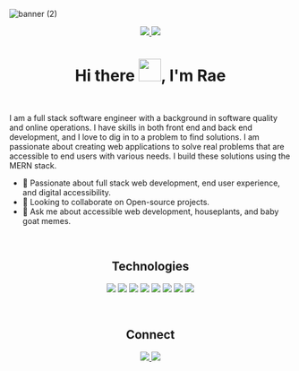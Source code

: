 ![banner (2)](https://user-images.githubusercontent.com/11688089/169422561-1de8503b-09b3-4f81-9826-ce5556d2a3a9.png)

<p align="center">
  <a href="https://raeintech.netlify.app/" target="_blank">
    <img src="https://img.shields.io/static/v1?label=|&message=WEBSITE&color=23555f&style=plastic&logo=react&logo-color=white"/>
  <a href="https://twitter.com/RaeInTech" target="_blank">
    <img src="https://img.shields.io/static/v1?label=|&message=TWITTER&color=cdf998&style=plastic&logo=twitter&logo-color=white"/>
  </a>
</p>

<h1 align="center">Hi there <img src="https://github.com/sudnyeshtalekar/sudnyeshtalekar/blob/master/Assets/Hi.gif" width="40px">, I'm Rae</h1>

<br>

<p>I am a full stack software engineer with a background in software quality and online operations. I have skills in both front end and back end development, and I love to dig in to a problem to find solutions. I am passionate about creating web applications to solve real problems that are accessible to end users with various needs. I build these solutions using the MERN stack.</p> 

  - 🌱 Passionate about full stack web development, end user experience, and digital accessibility. 
  - 👯 Looking to collaborate on Open-source projects.
  - 💬 Ask me about accessible web development, houseplants, and baby goat memes.
  
  <br>

<h2 align="center">Technologies</h2>

<p align="center">
    <img src="https://img.shields.io/static/v1?label=|&message=HTML5&color=23555f&style=plastic&logo=html5"/>
    <img src="https://img.shields.io/static/v1?label=|&message=CSS3&color=285f65&style=plastic&logo=css3"/>
    <img src="https://img.shields.io/static/v1?label=|&message=BOOTSTRAP&color=316c5e&style=plastic&logo=bootstrap"/>
    <img src="https://img.shields.io/static/v1?label=|&message=JAVASCRIPT&color=3c7f5d&style=plastic&logo=javascript"/>
    <img src="https://img.shields.io/static/v1?label=|&message=REACT.JS&color=4a935c&style=plastic&logo=react"/>
    <img src="https://img.shields.io/static/v1?label=|&message=MONGO-DB&color=cdd148&style=plastic&logo=mongodb"/>
    <img src="https://img.shields.io/static/v1?label=|&message=EXPRESS&color=bbb111&style=plastic&logo=express"/>
    <img src="https://img.shields.io/static/v1?label=|&message=GIT&color=cbb148&style=plastic&logo=git"/>
</p>

<br>

<h2 align="center">Connect</h2>


<p align="center">
  <a href="https://raeintech.netlify.app/" target="_blank">
    <img src="https://img.shields.io/static/v1?label=|&message=WEBSITE&color=23555f&style=plastic&logo=react&logo-color=white"/>
  <a href="https://twitter.com/RaeInTech" target="_blank">
    <img src="https://img.shields.io/static/v1?label=|&message=TWITTER&color=cdf998&style=plastic&logo=twitter&logo-color=white"/>
  </a>
</p>
